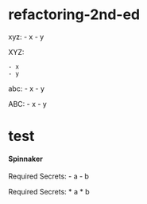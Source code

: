 # refactoring-2nd-ed

xyz:
    - x
    - y

XYZ:

    - x
    - y

abc:
    - x
    - y
  
ABC:
    - x
    - y


# test


#### Spinnaker

Required Secrets:
    - a
    - b

Required Secrets:
    * a
    * b
